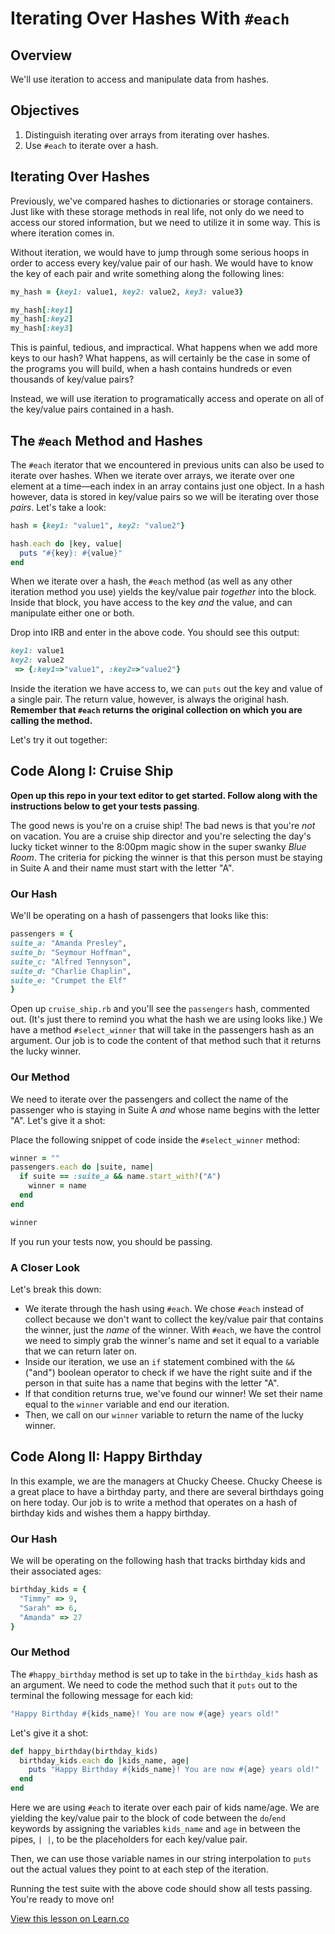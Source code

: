 # Iterating Over Hashes With `#each`
## Overview

We'll use iteration to access and manipulate data from hashes.

## Objectives

1. Distinguish iterating over arrays from iterating over hashes.
1. Use `#each` to iterate over a hash.

## Iterating Over Hashes

Previously, we've compared hashes to dictionaries or storage containers. Just like with these storage methods in real life, not only do we need to access our stored information, but we need to utilize it in some way. This is where iteration comes in. 

Without iteration, we would have to jump through some serious hoops in order to access every key/value pair of our hash. We would have to know the key of each pair and write something along the following lines:

```ruby
my_hash = {key1: value1, key2: value2, key3: value3}

my_hash[:key1]
my_hash[:key2]
my_hash[:key3]
```

This is painful, tedious, and impractical. What happens when we add more keys to our hash? What happens, as will certainly be the case in some of the programs you will build, when a hash contains hundreds or even thousands of key/value pairs?

Instead, we will use iteration to programatically access and operate on all of the key/value pairs contained in a hash.

## The `#each` Method and Hashes

The `#each` iterator that we encountered in previous units can also be used to iterate over hashes. When we iterate over arrays, we iterate over one element at a time––each index in an array contains just one object. In a hash however, data is stored in key/value pairs so we will be iterating over those *pairs*. Let's take a look: 

```ruby
hash = {key1: "value1", key2: "value2"}

hash.each do |key, value|
  puts "#{key}: #{value}"
end
```

When we iterate over a hash, the `#each` method (as well as any other iteration method you use) yields the key/value pair *together* into the block. Inside that block, you have access to the key *and* the value, and can manipulate either one or both. 

Drop into IRB and enter in the above code. You should see this output: 

```ruby
key1: value1
key2: value2
 => {:key1=>"value1", :key2=>"value2"} 
```

Inside the iteration we have access to, we can `puts` out the key and value of a single pair. The return value, however, is always the original hash. **Remember that `#each` returns the original collection on which you are calling the method.**

Let's try it out together:

## Code Along I: Cruise Ship 

**Open up this repo in your text editor to get started. Follow along with the instructions below to get your tests passing**. 

The good news is you're on a cruise ship! The bad news is that you're *not* on vacation. You are a cruise ship director and you're selecting the day's lucky ticket winner to the 8:00pm magic show in the super swanky *Blue Room*. The criteria for picking the winner is that this person must be staying in Suite A and their name must start with the letter "A". 

### Our Hash

We'll be operating on a hash of passengers that looks like this:

```ruby
passengers = {
suite_a: "Amanda Presley", 
suite_b: "Seymour Hoffman", 
suite_c: "Alfred Tennyson", 
suite_d: "Charlie Chaplin", 
suite_e: "Crumpet the Elf"
}
```

Open up `cruise_ship.rb` and you'll see the `passengers` hash, commented out. (It's just there to remind you what the hash we are using looks like.) We have a method `#select_winner` that will take in the passengers hash as an argument. Our job is to code the content of that method such that it returns the lucky winner. 

### Our Method

We need to iterate over the passengers and collect the name of the passenger who is staying in Suite A *and* whose name begins with the letter "A". Let's give it a shot: 

Place the following snippet of code inside the `#select_winner` method:

```ruby
winner = ""
passengers.each do |suite, name|
  if suite == :suite_a && name.start_with?("A")
    winner = name
  end
end

winner  
```

If you run your tests now, you should be passing. 

### A Closer Look

Let's break this down: 

* We iterate through the hash using `#each`. We chose `#each` instead of collect because we don't want to collect the key/value pair that contains the winner, just the *name* of the winner. With `#each`, we have the control we need to simply grab the winner's name and set it equal to a variable that we can return later on. 
* Inside our iteration, we use an `if` statement combined with the `&&` ("and") boolean operator to check if we have the right suite and if the person in that suite has a name that begins with the letter "A". 
* If that condition returns true, we've found our winner! We set their name equal to the `winner` variable and end our iteration. 
* Then, we call on our `winner` variable to return the name of the lucky winner. 

## Code Along II: Happy Birthday

In this example, we are the managers at Chucky Cheese. Chucky Cheese is a great place to have a birthday party, and there are several birthdays going on here today. Our job is to write a method that operates on a hash of birthday kids and wishes them a happy birthday. 

### Our Hash

We will be operating on the following hash that tracks birthday kids and their associated ages:

```ruby
birthday_kids = {
  "Timmy" => 9, 
  "Sarah" => 6, 
  "Amanda" => 27
}
```

### Our Method

The `#happy_birthday` method is set up to take in the `birthday_kids` hash as an argument. We need to code the method such that it `puts` out to the terminal the following message for each kid:

```ruby
"Happy Birthday #{kids_name}! You are now #{age} years old!"
```

Let's give it a shot:

```ruby
def happy_birthday(birthday_kids)
  birthday_kids.each do |kids_name, age|
    puts "Happy Birthday #{kids_name}! You are now #{age} years old!"
  end
end
```

Here we are using `#each` to iterate over each pair of kids name/age. We are yielding the key/value pair to the block of code between the `do`/`end` keywords by assigning the variables `kids_name` and `age` in between the pipes, `| |`, to be the placeholders for each key/value pair. 

Then, we can use those variable names in our string interpolation to `puts` out the actual values they point to at each step of the iteration. 

Running the test suite with the above code should show all tests passing. You're ready to move on!

<a href='https://learn.co/lessons/hash-iteration' data-visibility='hidden'>View this lesson on Learn.co</a>

